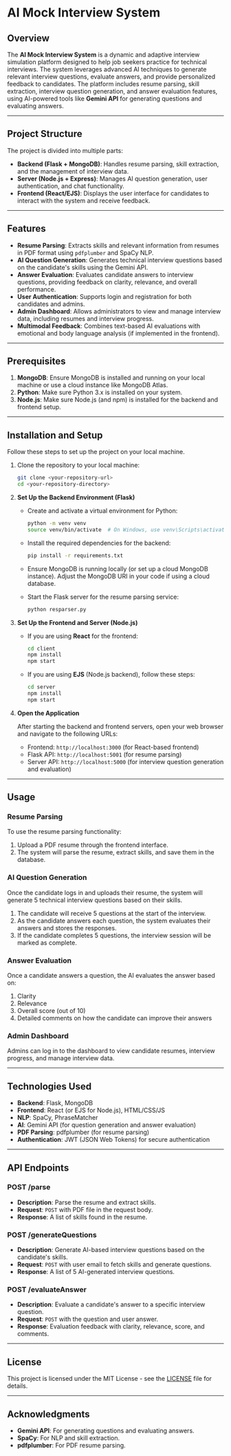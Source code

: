 # AI Mock Interview System

## Overview

The **AI Mock Interview System** is a dynamic and adaptive interview simulation platform designed to help job seekers practice for technical interviews. The system leverages advanced AI techniques to generate relevant interview questions, evaluate answers, and provide personalized feedback to candidates. The platform includes resume parsing, skill extraction, interview question generation, and answer evaluation features, using AI-powered tools like **Gemini API** for generating questions and evaluating answers.

---

## Project Structure

The project is divided into multiple parts:

- **Backend (Flask + MongoDB)**: Handles resume parsing, skill extraction, and the management of interview data.
- **Server (Node.js + Express)**: Manages AI question generation, user authentication, and chat functionality.
- **Frontend (React/EJS)**: Displays the user interface for candidates to interact with the system and receive feedback.

---

## Features

- **Resume Parsing**: Extracts skills and relevant information from resumes in PDF format using `pdfplumber` and SpaCy NLP.
- **AI Question Generation**: Generates technical interview questions based on the candidate's skills using the Gemini API.
- **Answer Evaluation**: Evaluates candidate answers to interview questions, providing feedback on clarity, relevance, and overall performance.
- **User Authentication**: Supports login and registration for both candidates and admins.
- **Admin Dashboard**: Allows administrators to view and manage interview data, including resumes and interview progress.
- **Multimodal Feedback**: Combines text-based AI evaluations with emotional and body language analysis (if implemented in the frontend).

---

## Prerequisites

1. **MongoDB**: Ensure MongoDB is installed and running on your local machine or use a cloud instance like MongoDB Atlas.
2. **Python**: Make sure Python 3.x is installed on your system.
3. **Node.js**: Make sure Node.js (and npm) is installed for the backend and frontend setup.

---

## Installation and Setup

Follow these steps to set up the project on your local machine.

1. Clone the repository to your local machine:

    ```bash
    git clone <your-repository-url>
    cd <your-repository-directory>
    ```

2. **Set Up the Backend Environment (Flask)**

    - Create and activate a virtual environment for Python:

        ```bash
        python -m venv venv
        source venv/bin/activate  # On Windows, use venv\Scripts\activate
        ```

    - Install the required dependencies for the backend:

        ```bash
        pip install -r requirements.txt
        ```

    - Ensure MongoDB is running locally (or set up a cloud MongoDB instance). Adjust the MongoDB URI in your code if using a cloud database.

    - Start the Flask server for the resume parsing service:

        ```bash
        python resparser.py
        ```

3. **Set Up the Frontend and Server (Node.js)**

    - If you are using **React** for the frontend:

        ```bash
        cd client
        npm install
        npm start
        ```

    - If you are using **EJS** (Node.js backend), follow these steps:

        ```bash
        cd server
        npm install
        npm start
        ```

4. **Open the Application**

    After starting the backend and frontend servers, open your web browser and navigate to the following URLs:

    - Frontend: `http://localhost:3000` (for React-based frontend)
    - Flask API: `http://localhost:5001` (for resume parsing)
    - Server API: `http://localhost:5000` (for interview question generation and evaluation)

---

## Usage

### Resume Parsing

To use the resume parsing functionality:

1. Upload a PDF resume through the frontend interface.
2. The system will parse the resume, extract skills, and save them in the database.

### AI Question Generation

Once the candidate logs in and uploads their resume, the system will generate 5 technical interview questions based on their skills.

1. The candidate will receive 5 questions at the start of the interview.
2. As the candidate answers each question, the system evaluates their answers and stores the responses.
3. If the candidate completes 5 questions, the interview session will be marked as complete.

### Answer Evaluation

Once a candidate answers a question, the AI evaluates the answer based on:

1. Clarity
2. Relevance
3. Overall score (out of 10)
4. Detailed comments on how the candidate can improve their answers

### Admin Dashboard

Admins can log in to the dashboard to view candidate resumes, interview progress, and manage interview data.

---

## Technologies Used

- **Backend**: Flask, MongoDB
- **Frontend**: React (or EJS for Node.js), HTML/CSS/JS
- **NLP**: SpaCy, PhraseMatcher
- **AI**: Gemini API (for question generation and answer evaluation)
- **PDF Parsing**: pdfplumber (for resume parsing)
- **Authentication**: JWT (JSON Web Tokens) for secure authentication

---

## API Endpoints

### POST /parse

- **Description**: Parse the resume and extract skills.
- **Request**: `POST` with PDF file in the request body.
- **Response**: A list of skills found in the resume.

### POST /generateQuestions

- **Description**: Generate AI-based interview questions based on the candidate's skills.
- **Request**: `POST` with user email to fetch skills and generate questions.
- **Response**: A list of 5 AI-generated interview questions.

### POST /evaluateAnswer

- **Description**: Evaluate a candidate's answer to a specific interview question.
- **Request**: `POST` with the question and user answer.
- **Response**: Evaluation feedback with clarity, relevance, score, and comments.

---

## License

This project is licensed under the MIT License - see the [LICENSE](LICENSE) file for details.

---

## Acknowledgments

- **Gemini API**: For generating questions and evaluating answers.
- **SpaCy**: For NLP and skill extraction.
- **pdfplumber**: For PDF resume parsing.
